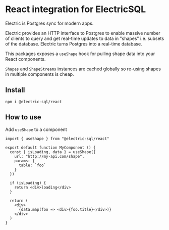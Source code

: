 # React integration for ElectricSQL

Electric is Postgres sync for modern apps.

Electric provides an HTTP interface to Postgres to enable massive number of clients to query and get real-time updates to data in "shapes" i.e. subsets of the database. Electric turns Postgres into a real-time database.

This packages exposes a `useShape` hook for pulling shape data into your React components.

`Shapes` and `ShapeStreams` instances are cached globally so re-using shapes in multiple components is cheap.

## Install

`npm i @electric-sql/react`

## How to use

Add `useShape` to a component

```tsx
import { useShape } from "@electric-sql/react"

export default function MyComponent () {
  const { isLoading, data } = useShape({
    url: "http://my-api.com/shape",
    params: {
      table: `foo`
    }
  })

  if (isLoading) {
    return <div>loading</div>
  }

  return (
    <div>
      {data.map(foo => <div>{foo.title}</div>)}
    </div>
  )
}
```
